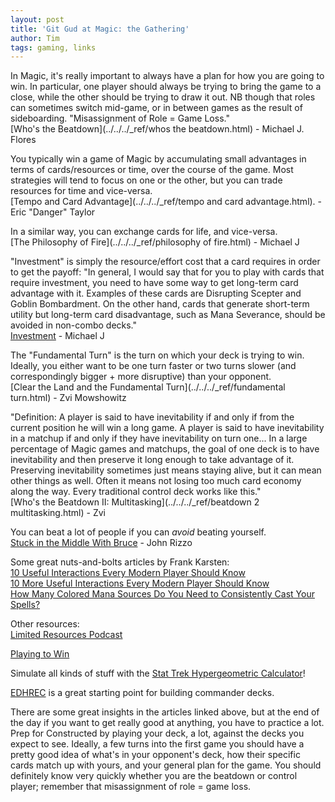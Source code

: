 ```yaml
---
layout: post
title: 'Git Gud at Magic: the Gathering'
author: Tim
tags: gaming, links
---
```


In Magic, it's really important to always have a plan for how you are going to win. In particular, one player should always be trying to bring the game to a close, while the other should be trying to draw it out. NB though that roles can sometimes switch mid-game, or in between games as the result of sideboarding. "Misassignment of Role = Game Loss."  
[Who's the Beatdown](../../../_ref/whos the beatdown.html) - Michael J. Flores  

You typically win a game of Magic by accumulating small advantages in terms of cards/resources or time, over the course of the game. Most strategies will tend to focus on one or the other, but you can trade resources for time and vice-versa.  
[Tempo and Card Advantage](../../../_ref/tempo and card advantage.html). - Eric "Danger" Taylor  

In a similar way, you can exchange cards for life, and vice-versa.  
[The Philosophy of Fire](../../../_ref/philosophy of fire.html) - Michael J  

"Investment" is simply the resource/effort cost that a card requires in order to get the payoff: "In general, I would say that for you to play with cards that require investment, you need to have some way to get long-term card advantage with it. Examples of these cards are Disrupting Scepter and Goblin Bombardment. On the other hand, cards that generate short-term utility but long-term card disadvantage, such as Mana Severance, should be avoided in non-combo decks."  
[Investment](../../../_ref/investment.html) - Michael J  

The "Fundamental Turn" is the turn on which your deck is trying to win. Ideally, you either want to be one turn faster or two turns slower (and correspondingly bigger + more disruptive) than your opponent.  
[Clear the Land and the Fundamental Turn](../../../_ref/fundamental turn.html) - Zvi Mowshowitz  

"Definition: A player is said to have inevitability if and only if from the current position he will win a long game. A player is said to have inevitability in a matchup if and only if they have inevitability on turn one... 
In a large percentage of Magic games and matchups, the goal of one deck is to have inevitability and then preserve it long enough to take advantage of it. Preserving inevitability sometimes just means staying alive, but it can mean other things as well. Often it means not losing too much card economy along the way. Every traditional control deck works like this."  
[Who's the Beatdown II: Multitasking](../../../_ref/beatdown 2 multitasking.html) - Zvi  

You can beat a lot of people if you can *avoid* beating yourself.  
[Stuck in the Middle With Bruce](../../../_ref/bruce.html) - John Rizzo  

Some great nuts-and-bolts articles by Frank Karsten:  
[10 Useful Interactions Every Modern Player Should Know](https://www.channelfireball.com/articles/10-useful-interactions-every-modern-player-should-know/)  
[10 More Useful Interactions Every Modern Player Should Know](https://www.channelfireball.com/articles/10-more-useful-interactions-every-modern-player-should-know/)  
[How Many Colored Mana Sources Do You Need to Consistently Cast Your Spells?](http://www.channelfireball.com/articles/frank-analysis-how-many-colored-mana-sources-do-you-need-to-consistently-cast-your-spells/)  

Other resources:  
[Limited Resources Podcast](http://lrcast.com/)  

[Playing to Win](http://www.sirlin.net/ptw/)  

Simulate all kinds of stuff with the [Stat Trek Hypergeometric Calculator](https://stattrek.com/online-calculator/hypergeometric.aspx)!  

[EDHREC](https://edhrec.com/) is a great starting point for building commander decks.  

There are some great insights in the articles linked above, but at the end of the day if you want to get really good at anything, you have to practice a lot. Prep for Constructed by playing your deck, a lot, against the decks you expect to see. Ideally, a few turns into the first game you should have a pretty good idea of what's in your opponent's deck, how their specific cards match up with yours, and your general plan for the game. You should definitely know very quickly whether you are the beatdown or control player; remember that misassignment of role = game loss.  